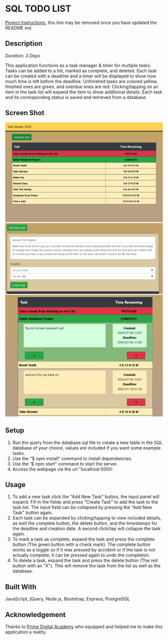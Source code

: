 # SQL TODO LIST

[Project Instructions](./INSTRUCTIONS.md), this line may be removed once you have updated the README.md

## Description

_Duration: 3 Days_

This application functions as a task manager & timer for multiple tasks. Tasks can be added to a list, marked as complete, and deleted. Each task can be created with a deadline and a timer will be displayed to show how much time is left before the deadline. Unfinished tasks are colored yellow, finished ones are green, and overdue ones are red. Clicking/tapping on an item in the task list will expand the item to show additional details. Each task and its corresponding status is saved and retrieved from a database.

## Screen Shot

![Overview](images/overview.png)
![Add Task](images/addTask.png)
![Expanded](images/expanded.png)

## Setup

1. Run the query from the database.sql file to create a new table in the SQL database of your choice, values are included if you want some example tasks.
2. Use the "$ npm install" command to install dependencies.
3. Use the '$ npm start" command to start the server. 
4. Access the webpage via the url "localhost:5000:

## Usage

1. To add a new task click the "Add New Task" button, the input panel will expand. Fill in the fields and press "Create Task" to add the task to the task list. The input field can be collapsed by pressing the "Add New Task" button again.
2. Each task can be expanded by clicking/tapping to view included details, as well the complete button, the delete button, and the timestamps for the deadline and creation date. A second click/tap will collapse the task again.
3. To mark a task as complete, expand the task and press the complete button (The green button with a check mark). The complete button works as a toggle so if it was pressed by accident or if the task is not actually complete, it can be pressed again to undo the completion.
4. To delete a task, expand the task and press the delete button (The red button with an "X"). This will remove the task from the list as well as the database.

## Built With

JavaScript, jQuery, Node.js, Bootstrap, Express, PostgreSQL

## Acknowledgement
Thanks to [Prime Digital Academy](www.primeacademy.io) who equipped and helped me to make this application a reality.